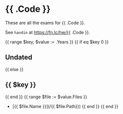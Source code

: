 # {{ .Code }}

These are all the exams for {{ .Code }}.

See `handin` at https://fn.lc/hw/{{ .Code }}.

{{ range $key, $value := .Years }}
{{ if eq $key 0 }}
## Undated
{{ else }}
## {{ $key }}
{{ end }}
{{ range $file := $value.Files }}
* [{{ $file.Name }}](/{{ $file.Path}})
{{ end }}
{{ end }}
